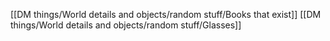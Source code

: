 [[DM things/World details and objects/random stuff/Books that exist]]
[[DM things/World details and objects/random stuff/Glasses]]
